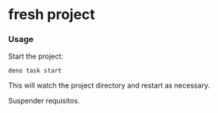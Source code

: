 # fresh project

### Usage

Start the project:

```
deno task start
```

This will watch the project directory and restart as necessary.

Suspender requisitos.
